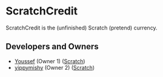 [Youssef]: https://github.com/yoyomonem
[Youssef's Scratch]: https://scratch.mit.edu/users/YoussefTV/
[yippymishy]: https://github.com/yippymishy
[yippymishy's Scratch]: https://scratch.mit.edu/users/yippymishy/

# ScratchCredit
ScratchCredit is the (unfinished) Scratch (pretend) currency.
## Developers and Owners
* [Youssef] (Owner 1) ([Scratch][Youssef's Scratch])
* [yippymishy] (Owner 2) ([Scratch][yippymishy's Scratch])
